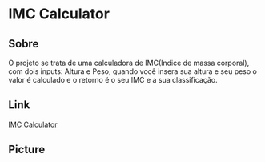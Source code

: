 # IMC Calculator

<h2>Sobre</h2>

<p>O projeto se trata de uma calculadora de IMC(Indice de massa corporal), com dois inputs: Altura e Peso, quando você insera sua altura e seu peso o valor é calculado e o retorno é o seu IMC e a sua classificação.</p>

<h2>Link</h2>

<a href=''>IMC Calculator</a>

<h2>Picture</h2>
